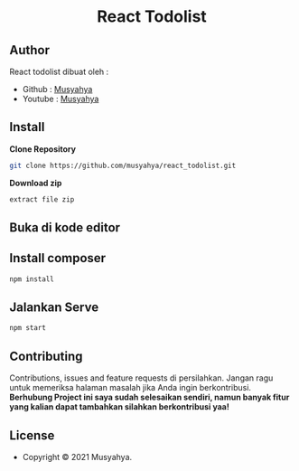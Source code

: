 <h1 align="center">React Todolist</h1>

## Author

React todolist dibuat oleh :

- Github : <a href="https://github.com/musyahya/react_todolist"> Musyahya </a>
- Youtube : <a href="https://www.youtube.com/channel/UC1iCvpMssrHnUsWKEe2cOag"> Musyahya </a>

## Install

**Clone Repository**

```bash
git clone https://github.com/musyahya/react_todolist.git
```

**Download zip**

```bash
extract file zip
```

## Buka di kode editor


## Install composer

```bash
npm install
```

## Jalankan Serve

```bash
npm start
```

## Contributing

Contributions, issues and feature requests di persilahkan.
Jangan ragu untuk memeriksa halaman masalah jika Anda ingin berkontribusi. **Berhubung Project ini saya sudah selesaikan sendiri, namun banyak fitur yang kalian dapat tambahkan silahkan berkontribusi yaa!**

## License

- Copyright © 2021 Musyahya.
